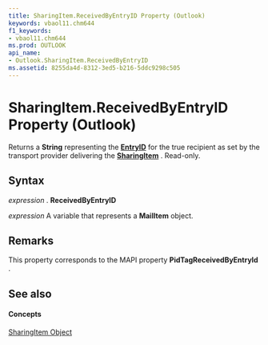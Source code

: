 ```yaml
---
title: SharingItem.ReceivedByEntryID Property (Outlook)
keywords: vbaol11.chm644
f1_keywords:
- vbaol11.chm644
ms.prod: OUTLOOK
api_name:
- Outlook.SharingItem.ReceivedByEntryID
ms.assetid: 8255da4d-8312-3ed5-b216-5ddc9298c505
---
```



# SharingItem.ReceivedByEntryID Property (Outlook)

Returns a  **String** representing the **[EntryID](recipient-entryid-property-outlook.md)** for the true recipient as set by the transport provider delivering the **[SharingItem](sharingitem-object-outlook.md)** . Read-only.


## Syntax

 _expression_ . **ReceivedByEntryID**

 _expression_ A variable that represents a **MailItem** object.


## Remarks

This property corresponds to the MAPI property  **PidTagReceivedByEntryId** .


## See also


#### Concepts


[SharingItem Object](sharingitem-object-outlook.md)

